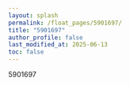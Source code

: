 ```yaml
---
layout: splash
permalink: /float_pages/5901697/
title: "5901697"
author_profile: false
last_modified_at: 2025-06-13
toc: false
---
```

 
5901697
